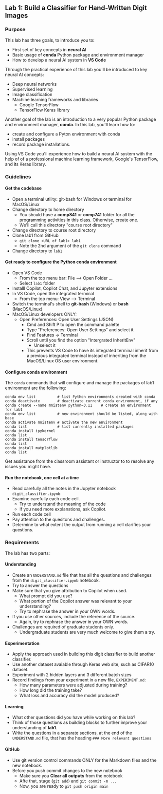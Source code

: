 ## Lab 1: Build a Classifier for Hand-Written Digit Images

### Purpose
This lab has three goals, to introduce you to:
- First set of key concepts in **neural AI**
- Basic usage of **conda** Python package and environment manager
- How to develop a neural AI system in **VS Code**

Through the practical experience of this lab you'll be introduced to key neural AI concepts:
- Deep neural networks
- Supervised learning
- Image classification 
- Machine learning frameworks and libraries
    - Google TensorFlow
    - TensorFlow Keras library

Another goal of the lab is an introduction to a very popular Python package and environment manager, **conda**. In this lab, you'll learn how to:
- create and configure a Pyton environment with conda
- install packages
- record package installations. 

Using VS Code you'll experience how to build a neural AI system with the help of 
of a professional machine learning framework, Google's TensorFlow, and its Keras library.

### Guidelines
#### Get the codebase
- Open a terminal utility: git-bash for Windows or terminal for MacOS/Linux
- Change directory to home directory
    - You should have a **comp841** or **comp741** folder for all the programming
    activities in this class. Otherwise, create one.
    - We'll call this directory "course root directory"
- Change directory to course root directory
- Clone lab1 from GitHub
    - `git clone <URL of lab1> lab1`
    - Note the 2nd argument of the `git clone` command
- Change directory to `lab1`

#### Get ready to configure the Python conda environment
- Open VS Code
    - From the top menu bar: File --> Open Folder ...
    - Select `lab1` folder
- Installl Copilot, Copilot Chat, and Jupyter extensions
- In VS Code, open the integrated terminal
    - From the top menu: View --> Terminal
- Switch the terminal's shell to **git-bash** (Windows) or **bash** (MacOS/Linux)
- MacOS/Linux developers ONLY:
    - Open Preferences: Open User Settings (JSON)
        - Cmd and Shift P to open the command palette
        - Type "Preferences: Open User Settings" and select it
        - Find Features -> Terminal
        - Scroll until you find the option "Intergrated InheritEnv"
            - Unselect it
        - This prevents VS Code to have its integrated terminal inherit from a previous 
        integrated terminal instead of inheriting from the MacOS/Linux OS user environment.  

#### Configure conda environment
The `conda` commands that will configure and manage the packages of lab1 environment 
are the following:
```
conda env list          # list Python environments created with conda
conda deactivate        # deactivate current conda environment, if any
conda create --name mnistenv python=3.11    # create an environment for lab1
conda env list          # new environment should be listed, along with base
conda activate mnistenv # activate the new environment
conda list              # list currently installed packages
conda install ipykernel
conda list
conda install tensorflow
conda list
conda install matplotlib
conda list
```
Get assistance from the classroom assistant or instructor to to resolve any issues 
you might have. 

#### Run the notebook, one cell at a time
- Read carefully all the notes in the Jupyter notebook `digit_classifier.ipynb`
- Examine carefully each code cell.
    - Try to understand the meaning of the code
    - If you need more explanations, ask Copilot.
- Run each code cell
- Pay attention to the quesitons and challenges. 
- Determine to what extent the output from running a cell clarifies your questions. 

### Requirements
The lab has two parts:
#### Understanding
- Create an `UNDERSTAND.md` file that has all the questions and challenges from the `digit_classifier.ipynb` notebook.
- Try to answer the questions
- Make sure that you give attribution to Copilot when used. 
    - What prompt did you use? 
    - What portion of the Copilot answer was relevant to your understanding?
    - Try to rephrase the answer in your OWN words. 
- If you use other sources, include the reference of the source. 
    - Again, try to rephrase the answer in your OWN words. 
- Challenges are required of graduate students only. 
    - Undergraduate students are very much welcome to give them a try. 

#### Experimentation
- Apply the approach used in building this digit classifier to build another classifier. 
- Use another dataset avaiable through Keras web site, such as CIFAR10 dataset. 
- Experiment with 2 hidden layers and 3 different batch sizes
- Record findings from your experiment in a new file, `EXPERIMENT.md`:
    - How many parameters were adjusted during training?
    - How long did the training take? 
    - What loss and accuracy did the model produced? 

#### Learning
- What other questions did you have while working on this lab?
- Think of those questions as building blocks to further improve your understanding of **lab1**. 
- Write the questions in a separate sections, at the end of the `UNDERSTAND.md` file, 
that has the heading `### More relevant questions`

#### GitHub
- Use git version control commands ONLY for the Markdown files and the new notebook. 
- Before you push commit changes to the new notebook
    - Make sure you **Clear all outputs** from the notebook
    - Afte that, stage (`git add`) and `git commit -m ...`
    - Now, you are ready to `git push origin main`


